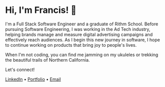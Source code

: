 # Hi, I'm Francis! 👋
I'm a Full Stack Software Engineer and a graduate of Rithm School. Before pursuing Software Engineering, I was working in the Ad Tech industry, helping brands manage and measure digital advertising campaigns and effectively reach audiences. As I begin this new journey in software, I hope to continue working on products that bring joy to people's lives.

When I'm not coding, you can find me jamming on my ukuleles or trekking the beautiful trails of Northern California.

Let's connect!

[LinkedIn](https://linkedin.com/in/franciscarino) • [Portfolio](https://franciscarino.com) • [Email](mailto:fgcarino@gmail.com) 
